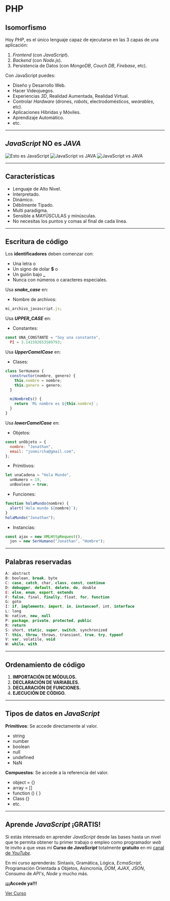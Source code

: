 # PHP

## Isomorfismo

Hoy _PHP_, es el único lenguaje capaz de ejecutarse en las 3 capas de una aplicación:

1. _Frontend_ (con _JavaScript_).
1. _Backend_ (con _Node.js_).
1. Persistencia de Datos (con _MongoDB_, _Couch DB_, _Firebase_, etc).

Con JavaScript puedes:

- Diseño y Desarrollo Web.
- Hacer Videojuegos.
- Experiencias _3D_, Realidad Aumentada, Realidad Virtual.
- Controlar _Hardware_ (drones, _robots_, electrodomésticos, _wearables_, etc).
- Aplicaciones Híbridas y Móviles.
- Aprendizaje Automático.
- etc.

---

## _JavaScript_ NO es _JAVA_

![Esto es JavaScript](https://jonmircha.com/img/blog/this-is-javascript.jpg)
![JavaScript vs JAVA](https://jonmircha.com/img/blog/jsvsjava.jpg)
![JavaScript vs JAVA](https://jonmircha.com/img/blog/java-vs-javascript.jpg)

---

## Características

- Lenguaje de Alto Nivel.
- Interpretado.
- Dinámico.
- Débilmente Tipado.
- Multi paradigma.
- Sensible a MAYÚSCULAS y minúsculas.
- No necesitas los puntos y comas al final de cada línea.

---

## Escritura de código

Los **identificadores** deben comenzar con:

- Una letra o
- Un signo de dolar **\$** o
- Un guión bajo **\_**
- Nunca con números o caracteres especiales.

Usa **<i>snake_case</i>** en:

- Nombre de archivos:

```js
mi_archivo_javascript.js;
```

Usa **<i>UPPER_CASE</i>** en:

- Constantes:

```js
const UNA_CONSTANTE = "Soy una constante",
  PI = 3.141592653589793;
```

Usa **<i>UpperCamelCase</i>** en:

- Clases:

```js
class SerHumano {
  constructor(nombre, genero) {
    this.nombre = nombre;
    this.genero = genero;
  }

  miNombreEs() {
    return `Mi nombre es ${this.nombre}`;
  }
}
```

Usa **<i>lowerCamelCase</i>** en:

- Objetos:

```js
const unObjeto = {
  nombre: "Jonathan",
  email: "jonmircha@gmail.com",
};
```

- Primitivos:

```js
let unaCadena = "Hola Mundo",
  unNumero = 19,
  unBoolean = true;
```

- Funciones:

```js
function holaMundo(nombre) {
  alert(`Hola mundo ${nombre}`);
}
holaMundo("Jonathan");
```

- Instancias:

```js
const ajax = new XMLHttpRequest(),
  jon = new SerHumano("Jonathan", "Hombre");
```

---

## Palabras reservadas

```js
A: abstract
B: boolean, break, byte
C: case, catch, char, class, const, continue
D: debugger, default, delete, do, double
E: else, enum, export, extends
F: false, final, finally, float, for, function
G: goto
I: if, implements, import, in, instanceof, int, interface
L: long
N: native, new, null
P: package, private, protected, public
R: return
S: short, static, super, switch, synchronized
T: this, throw, throws, transient, true, try, typeof
V: var, volatile, void
W: while, with
```

---

## Ordenamiento de código

1. **IMPORTACIÓN DE MÓDULOS.**
1. **DECLARACIÓN DE VARIABLES.**
1. **DECLARACIÓN DE FUNCIONES.**
1. **EJECUCIÓN DE CÓDIGO.**

---

## Tipos de datos en _JavaScript_

**Primitivos**: Se accede directamente al valor.

- string
- number
- boolean
- null
- undefined
- NaN

**Compuestos**: Se accede a la referencia del valor.

- object = {}
- array = []
- function () { }
- Class {}
- etc.

---

## Aprende _JavaScript_ ¡GRATIS!

Si estás interesado en aprender _JavaScript_ desde las bases hasta un nivel que te permita obtener tu primer trabajo o empleo como programador _web_ te invito a que veas mi **Curso de _JavaScript_** totalmente **gratuito** en mi [canal de _YouTube_](https://youtube.com/jonmircha?sub_confirmation=1).

En mi curso aprenderás: Sintaxis, Gramática, Lógica, _EcmaScript_, Programación Orientada a Objetos, Asincronía, _DOM_, _AJAX_, _JSON_, Consumo de _API's_, _Node_ y mucho más.

**¡¡¡Accede ya!!!**

[Ver Curso](https://www.youtube.com/playlist?list=PLvq-jIkSeTUZ6QgYYO3MwG9EMqC-KoLXA)